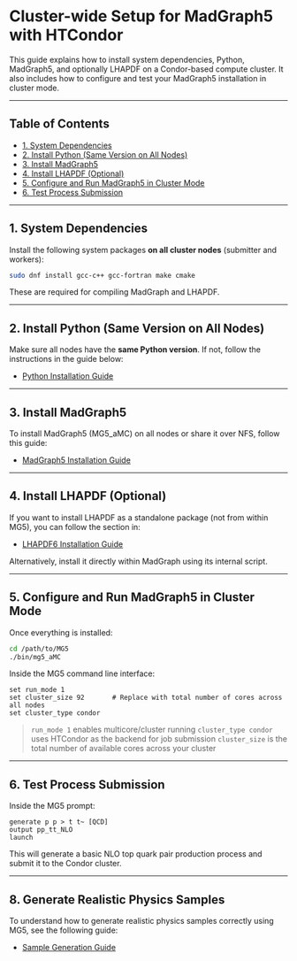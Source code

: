
# Cluster-wide Setup for MadGraph5 with HTCondor

This guide explains how to install system dependencies, Python, MadGraph5, and optionally LHAPDF on a Condor-based compute cluster. It also includes how to configure and test your MadGraph5 installation in cluster mode.

---

## Table of Contents

- [1. System Dependencies](#1-system-dependencies)
- [2. Install Python (Same Version on All Nodes)](#2-install-python-same-version-on-all-nodes)
- [3. Install MadGraph5](#3-install-madgraph5)
- [4. Install LHAPDF (Optional)](#4-install-lhapdf-optional)
- [5. Configure and Run MadGraph5 in Cluster Mode](#5-configure-and-run-madgraph5-in-cluster-mode)
- [6. Test Process Submission](#6-test-process-submission)

---

## 1. System Dependencies

Install the following system packages **on all cluster nodes** (submitter and workers):

```bash
sudo dnf install gcc-c++ gcc-fortran make cmake
````

These are required for compiling MadGraph and LHAPDF.

---

## 2. Install Python (Same Version on All Nodes)

Make sure all nodes have the **same Python version**. If not, follow the instructions in the guide below:

* [Python Installation Guide](Python3.9_install.md)

---

## 3. Install MadGraph5

To install MadGraph5 (MG5\_aMC) on all nodes or share it over NFS, follow this guide:

* [MadGraph5 Installation Guide](Mg5_install.md)

---

## 4. Install LHAPDF (Optional)

If you want to install LHAPDF as a standalone package (not from within MG5), you can follow the section in:

* [LHAPDF6 Installation Guide](lhapdf6_install.md)

Alternatively, install it directly within MadGraph using its internal script.

---

## 5. Configure and Run MadGraph5 in Cluster Mode

Once everything is installed:

```bash
cd /path/to/MG5
./bin/mg5_aMC
```

Inside the MG5 command line interface:

```text
set run_mode 1
set cluster_size 92       # Replace with total number of cores across all nodes
set cluster_type condor
```

> `run_mode 1` enables multicore/cluster running
> `cluster_type condor` uses HTCondor as the backend for job submission
> `cluster_size` is the total number of available cores across your cluster

---

## 6. Test Process Submission

Inside the MG5 prompt:

```text
generate p p > t t~ [QCD]
output pp_tt_NLO
launch
```

This will generate a basic NLO top quark pair production process and submit it to the Condor cluster.

---

## 8. Generate Realistic Physics Samples

To understand how to generate realistic physics samples correctly using MG5, see the following guide:

* [Sample Generation Guide](sample_generation.md)
